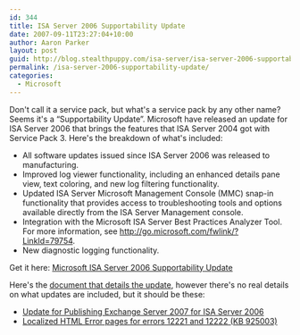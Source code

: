 ```yaml
---
id: 344
title: ISA Server 2006 Supportability Update
date: 2007-09-11T23:27:04+10:00
author: Aaron Parker
layout: post
guid: http://blog.stealthpuppy.com/isa-server/isa-server-2006-supportability-update
permalink: /isa-server-2006-supportability-update/
categories:
  - Microsoft
---
```

Don't call it a service pack, but what's a service pack by any other name? Seems it's a &#8220;Supportability Update&#8221;. Microsoft have released an update for ISA Server 2006 that brings the features that ISA Server 2004 got with Service Pack 3. Here's the breakdown of what's included:

  * All software updates issued since ISA Server 2006 was released to manufacturing.
  * Improved log viewer functionality, including an enhanced details pane view, text coloring, and new log filtering functionality.
  * Updated ISA Server Microsoft Management Console (MMC) snap-in functionality that provides access to troubleshooting tools and options available directly from the ISA Server Management console.
  * Integration with the Microsoft ISA Server Best Practices Analyzer Tool. For more information, see http://go.microsoft.com/fwlink/?LinkId=79754.
  * New diagnostic logging functionality.

Get it here: [Microsoft ISA Server 2006 Supportability Update](http://www.microsoft.com/downloads/details.aspx?FamilyID=6f629eac-d8c6-4437-9d20-b47b02db413a&DisplayLang=en)

Here's the [document that details the update](http://download.microsoft.com/download/1/a/4/1a48fc94-2521-4360-944f-ce6f413a18ae/ISA2006Supp.doc), however there's no real details on what updates are included, but it should be these:

  * [Update for Publishing Exchange Server 2007 for ISA Server 2006](http://www.microsoft.com/downloads/details.aspx?FamilyID=82b717ce-5b63-4098-8425-bbf4a5b7e09c&DisplayLang=en)
  * [Localized HTML Error pages for errors 12221 and 12222 (KB 925003)](http://www.microsoft.com/downloads/details.aspx?FamilyID=b07cba6e-115c-4051-abbb-533d0c650353&DisplayLang=en)